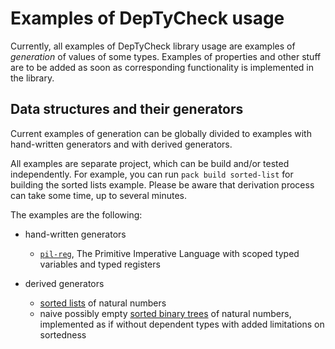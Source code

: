 # Examples of DepTyCheck usage

Currently, all examples of DepTyCheck library usage are examples of *generation* of values of some types.
Examples of properties and other stuff are to be added as soon as corresponding functionality is implemented in the library.

## Data structures and their generators

Current examples of generation can be globally divided to examples with hand-written generators and with derived generators.

All examples are separate project, which can be build and/or tested independently.
For example, you can run `pack build sorted-list` for building the sorted lists example.
Please be aware that derivation process can take some time, up to several minutes.

The examples are the following:

- hand-written generators

  - [`pil-reg`](pil-reg/), The Primitive Imperative Language with scoped typed variables and typed registers

- derived generators

  - [sorted lists](sorted-list/) of natural numbers
  - naive possibly empty [sorted binary trees](sorted-tree-naive/) of natural numbers, implemented as if without dependent types
    with added limitations on sortedness

